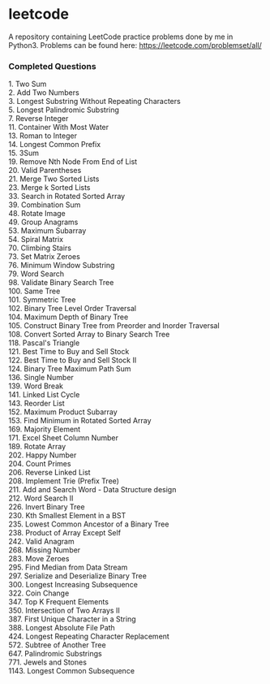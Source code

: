 # leetcode
A repository containing LeetCode practice problems done by me in Python3.
Problems can be found here: https://leetcode.com/problemset/all/

### Completed Questions
1\. Two Sum  
2\. Add Two Numbers  
3\. Longest Substring Without Repeating Characters  
5\. Longest Palindromic Substring  
7\. Reverse Integer  
11\. Container With Most Water  
13\. Roman to Integer   
14\. Longest Common Prefix  
15\. 3Sum  
19\. Remove Nth Node From End of List  
20\. Valid Parentheses  
21\. Merge Two Sorted Lists  
23\. Merge k Sorted Lists  
33\. Search in Rotated Sorted Array  
39\. Combination Sum  
48\. Rotate Image  
49\. Group Anagrams  
53\. Maximum Subarray  
54\. Spiral Matrix  
70\. Climbing Stairs  
73\. Set Matrix Zeroes  
76\. Minimum Window Substring  
79\. Word Search  
98\. Validate Binary Search Tree  
100\. Same Tree  
101\. Symmetric Tree  
102\. Binary Tree Level Order Traversal  
104\. Maximum Depth of Binary Tree  
105\. Construct Binary Tree from Preorder and Inorder Traversal  
108\. Convert Sorted Array to Binary Search Tree  
118\. Pascal's Triangle  
121\. Best Time to Buy and Sell Stock    
122\. Best Time to Buy and Sell Stock II  
124\. Binary Tree Maximum Path Sum  
136\. Single Number  
139\. Word Break  
141\. Linked List Cycle  
143\. Reorder List  
152\. Maximum Product Subarray  
153\. Find Minimum in Rotated Sorted Array  
169\. Majority Element   
171\. Excel Sheet Column Number  
189\. Rotate Array  
202\. Happy Number  
204\. Count Primes  
206\. Reverse Linked List  
208\. Implement Trie (Prefix Tree)  
211\. Add and Search Word - Data Structure design  
212\. Word Search II  
226\. Invert Binary Tree  
230\. Kth Smallest Element in a BST  
235\. Lowest Common Ancestor of a Binary Tree  
238\. Product of Array Except Self  
242\. Valid Anagram  
268\. Missing Number  
283\. Move Zeroes  
295\. Find Median from Data Stream  
297\. Serialize and Deserialize Binary Tree  
300\. Longest Increasing Subsequence  
322\. Coin Change  
347\. Top K Frequent Elements  
350\. Intersection of Two Arrays II  
387\. First Unique Character in a String  
388\. Longest Absolute File Path  
424\. Longest Repeating Character Replacement  
572\. Subtree of Another Tree  
647\. Palindromic Substrings  
771\. Jewels and Stones  
1143\. Longest Common Subsequence
